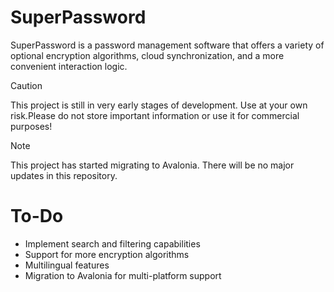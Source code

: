 # SuperPassword

SuperPassword is a password management software that offers a variety of optional encryption algorithms, cloud synchronization, and a more convenient interaction logic. 

> [!CAUTION]
> This project is still in very early stages of development. Use at your own risk.Please do not store important information or use it for commercial purposes!

> [!NOTE]
> This project has started migrating to Avalonia. There will be no major updates in this repository.

# To-Do

- Implement search and filtering capabilities
- Support for more encryption algorithms
- Multilingual features
- Migration to Avalonia for multi-platform support